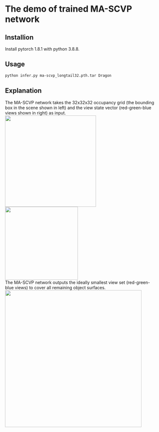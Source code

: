# The demo of trained MA-SCVP network
## Installion
Install pytorch 1.8.1 with python 3.8.8.
## Usage
```bash
python infer.py ma-scvp_longtail32.pth.tar Dragon
```
## Explanation
The MA-SCVP network takes the 32x32x32 occupancy grid (the bounding box in the scene shown in left) and the view state vector (red-green-blue views shown in right) as input.  
<img src="https://github.com/psc0628/MA-SCVP/blob/main/Demo/Dragon_voxelscene.png" width="300px"> <img src="https://github.com/psc0628/MA-SCVP/blob/main/Demo/Dragon_viewstate.png" width="240px">  
The MA-SCVP network outputs the ideally smallest view set (red-green-blue views) to cover all remaining object surfaces.   
<img src="https://github.com/psc0628/MA-SCVP/blob/main/Demo/Dragon_cover.png" width="450px">